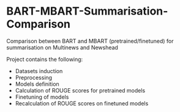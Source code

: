# BART-MBART-Summarisation-Comparison
Comparison between BART and MBART (pretrained/finetuned) for summarisation on Multinews and Newshead

Project contains the following:
* Datasets induction
* Preprocessing
* Models definition
* Calculation of ROUGE scores for pretrained models
* Finetuning of models
* Recalculation of ROUGE scores on finetuned models
